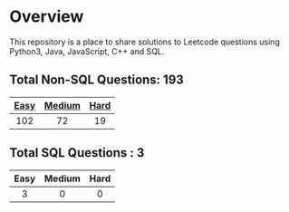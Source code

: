 # Overview

This repository is a place to share solutions to Leetcode questions using Python3, Java, JavaScript, C++ and SQL.


## Total Non-SQL Questions: 193

| [Easy](https://github.com/ezryn-zaharoff/leetcode-solutions/tree/master/01-easy) | [Medium](https://github.com/ezryn-zaharoff/leetcode-solutions/tree/master/02-medium) | [Hard](https://github.com/ezryn-zaharoff/leetcode-solutions/tree/master/03-hard) |
|:-----:|:------:|:----:|
|  102  |   72   |  19  |


## Total SQL Questions : 3

| Easy | Medium | Hard |
|:----:|:------:|:----:|
|   3  |    0   |   0  |
